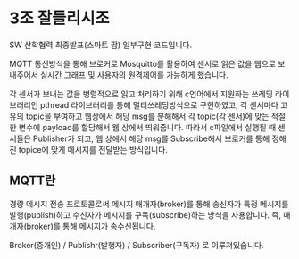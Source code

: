 # 3조 잘들리시조
SW 산학협력 최종발표(스마트 팜) 일부구현 코드입니다.

MQTT 통신방식을 통해 브로커로 Mosquitto를 활용하여 센서로 읽은 값을 웹으로 보내주어서 실시간 그래프 및 사용자의 원격제어를 가능하게 했습니다.

각 센서가 보내는 값을 병렬적으로 읽고 처리하기 위해 c언어에서 지원하는 쓰레딩 라이브러리인 pthread 라이브러리를 통해 멀티쓰레딩방식으로 구현하였고,
각 센서마다 고유의 topic을 부여하고 웹상에서 해당 msg를 분해해서 각 topic(각 센서)에 맞는 적절한 변수에 payload를 할당해서 웹 상에서 띄워줍니다.
따라서 c파일에서 실행될 때 센서들은 Publisher가 되고, 웹 상에서 해당 msg를 Subscribe해서 브로커를 통해 정해진 topice에 맞게 메시지를 전달받는 방식입니다.

## MQTT란

경량 메시지 전송 프로토콜로써 
메시지 매개자(broker)를 통해 송신자가 특정 메시지를 발행(publish)하고 수신자가 메시지를 구독(subscribe)하는 방식을 사용합니다. 즉, 매개자(broker)를 통해 메시지가 송수신됩니다.

Broker(중개인) / Publishr(발행자) / Subscriber(구독자) 로 이루져있습니다.

